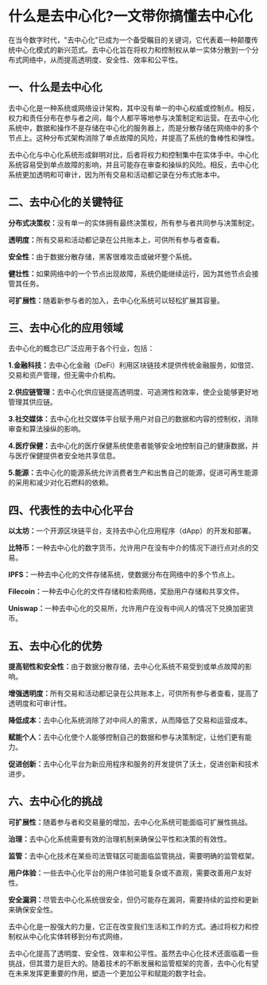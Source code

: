 # 什么是去中心化?一文带你搞懂去中心化

在当今数字时代，"去中心化"已成为一个备受瞩目的关键词，它代表着一种颠覆传统中心化模式的新兴范式。去中心化旨在将权力和控制权从单一实体分散到一个分布式网络中，从而提高透明度、安全性、效率和公平性。

## 一、什么是去中心化

去中心化是一种系统或网络设计架构，其中没有单一的中心权威或控制点。相反，权力和责任分布在参与者之间，每个人都平等地参与决策制定和运营。在去中心化系统中，数据和操作不是存储在中心化的服务器上，而是分散存储在网络中的多个节点上。这种分布式架构消除了单点故障的风险，并提高了系统的鲁棒性和弹性。

去中心化与中心化系统形成鲜明对比，后者将权力和控制集中在实体手中。中心化系统容易受到单点故障的影响，并且可能存在审查和操纵的风险。相反，去中心化系统更加透明和可审计，因为所有交易和活动都记录在分布式账本中。

## 二、去中心化的关键特征

**分布式决策权：**&#x6CA1;有单一的实体拥有最终决策权，所有参与者共同参与决策制定。

**透明度：**&#x6240;有交易和活动都记录在公共账本上，可供所有参与者查看。

**安全性：**&#x7531;于数据分散存储，黑客很难攻击或破坏整个系统。

**健壮性：**&#x5982;果网络中的一个节点出现故障，系统仍能继续运行，因为其他节点会接管其任务。

**可扩展性：**&#x968F;着新参与者的加入，去中心化系统可以轻松扩展其容量。

## 三、去中心化的应用领域

去中心化的概念已广泛应用于各个行业，包括：

**1.金融科技：**&#x53BB;中心化金融（DeFi）利用区块链技术提供传统金融服务，如借贷、交易和资产管理，但无需中介机构。

**2.供应链管理：**&#x53BB;中心化供应链提高透明度、可追溯性和效率，使企业能够更好地管理其供应链。

**3.社交媒体：**&#x53BB;中心化社交媒体平台赋予用户对自己的数据和内容的控制权，消除审查和算法操纵的影响。

**4.医疗保健：**&#x53BB;中心化的医疗保健系统使患者能够安全地控制自己的健康数据，并与医疗保健提供者安全地共享信息。

**5.能源：**&#x53BB;中心化的能源系统允许消费者生产和出售自己的能源，促进可再生能源的采用和减少对化石燃料的依赖。

## 四、代表性的去中心化平台

**以太坊：**&#x4E00;个开源区块链平台，支持去中心化应用程序（dApp）的开发和部署。

**比特币：**&#x4E00;种去中心化的数字货币，允许用户在没有中介的情况下进行点对点的交易。

**IPFS：**&#x4E00;种去中心化的文件存储系统，使数据分布在网络中的多个节点上。

**Filecoin：**&#x4E00;种去中心化的文件存储和检索网络，奖励用户存储和共享文件。

**Uniswap：**&#x4E00;种去中心化的交易所，允许用户在没有中间人的情况下兑换加密货币。

## 五、去中心化的优势

**提高韧性和安全性：**&#x7531;于数据分散存储，去中心化系统不易受到或单点故障的影响。

**增强透明度：**&#x6240;有交易和活动都记录在公共账本上，可供所有参与者查看，提高了透明度和可审计性。

**降低成本：**&#x53BB;中心化系统消除了对中间人的需求，从而降低了交易和运营成本。

**赋能个人：**&#x53BB;中心化使个人能够控制自己的数据和参与决策制定，让他们更有能力。

**促进创新：**&#x53BB;中心化平台为新应用程序和服务的开发提供了沃土，促进创新和技术进步。

## 六、去中心化的挑战

**可扩展性：**&#x968F;着参与者和交易量的增加，去中心化系统可能面临可扩展性挑战。

**治理：**&#x53BB;中心化系统需要有效的治理机制来确保公平性和决策的有效性。

**监管：**&#x53BB;中心化技术在某些司法管辖区可能面临监管挑战，需要明确的监管框架。

**用户体验：**&#x4E00;些去中心化平台的用户体验可能复杂或不直观，需要改善用户友好性。

**安全漏洞：**&#x5C3D;管去中心化系统很安全，但仍可能存在漏洞，需要持续的监控和更新来确保安全性。

去中心化是一股强大的力量，它正在改变我们生活和工作的方式。通过将权力和控制权从中心化实体转移到分布式网络，

去中心化提高了透明度、安全性、效率和公平性。虽然去中心化技术还面临着一些挑战，但其潜力是巨大的。随着技术的不断发展和监管框架的完善，去中心化有望在未来发挥更重要的作用，塑造一个更加公平和赋能的数字社会。
